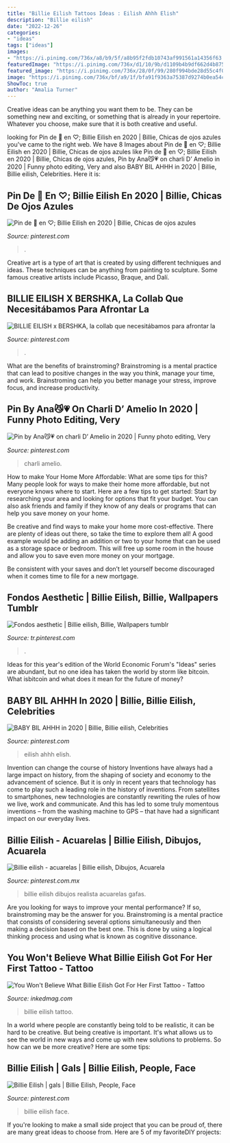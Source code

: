 ```yaml
---
title: "Billie Eilish Tattoos Ideas : Eilish Ahhh Elish"
description: "Billie eilish"
date: "2022-12-26"
categories:
- "ideas"
tags: ["ideas"]
images:
- "https://i.pinimg.com/736x/a8/b9/5f/a8b95f2fdb10743af991561a14356f63.jpg"
featuredImage: "https://i.pinimg.com/736x/d1/10/9b/d1109b4b9df662d4b875988a522de962.jpg"
featured_image: "https://i.pinimg.com/736x/28/0f/99/280f994bde28d55c4f0d540a8e5db46f.jpg"
image: "https://i.pinimg.com/736x/bf/a9/1f/bfa91f9363a75387d9274b0ea54c8bef.jpg"
ShowToc: true
author: "Amalia Turner"
---
```



Creative ideas can be anything you want them to be. They can be something new and exciting, or something that is already in your repertoire. Whatever you choose, make sure that it is both creative and useful.

	

		
looking for Pin de 🥑 en ♡; Billie Eilish en 2020 | Billie, Chicas de ojos azules you've came to the right web. We have 8 Images about Pin de 🥑 en ♡; Billie Eilish en 2020 | Billie, Chicas de ojos azules like Pin de 🥑 en ♡; Billie Eilish en 2020 | Billie, Chicas de ojos azules, Pin by Ana😼💗 on charli D’ Amelio in 2020 | Funny photo editing, Very and also BABY BIL AHHH in 2020 | Billie, Billie eilish, Celebrities. Here it is:
		
    
## Pin De 🥑 En ♡; Billie Eilish En 2020 | Billie, Chicas De Ojos Azules

<img loading=lazy src="https://i.pinimg.com/736x/80/4a/c0/804ac011d7d27f62f928835784d4f462.jpg" onerror="this.onerror=null;this.src='https://tse2.mm.bing.net/th?id=OIP.UAf9J26cWYiHX6nlDu_FjwHaNJ&amp;pid=15.1';" alt="Pin de 🥑 en ♡; Billie Eilish en 2020 | Billie, Chicas de ojos azules">

_Source: pinterest.com_

>. 

	

Creative art is a type of art that is created by using different techniques and ideas. These techniques can be anything from painting to sculpture. Some famous creative artists include Picasso, Braque, and Dalí.

    
## BILLIE EILISH X BERSHKA, La Collab Que Necesitábamos Para Afrontar La

<img loading=lazy src="https://i.pinimg.com/736x/28/0f/99/280f994bde28d55c4f0d540a8e5db46f.jpg" onerror="this.onerror=null;this.src='https://tse3.mm.bing.net/th?id=OIP.pPdxdmvmoddxD-V5yuexmwHaEK&amp;pid=15.1';" alt="BILLIE EILISH x BERSHKA, la collab que necesitábamos para afrontar la">

_Source: pinterest.com_

>. 

	

What are the benefits of brainstroming?
Brainstroming is a mental practice that can lead to positive changes in the way you think, manage your time, and work. Brainstroming can help you better manage your stress, improve focus, and increase productivity.

    
## Pin By Ana😼💗 On Charli D’ Amelio In 2020 | Funny Photo Editing, Very

<img loading=lazy src="https://i.pinimg.com/736x/bf/a9/1f/bfa91f9363a75387d9274b0ea54c8bef.jpg" onerror="this.onerror=null;this.src='https://tse4.mm.bing.net/th?id=OIP.I-04nns_49UQ-nM3nDvgKwHaKz&amp;pid=15.1';" alt="Pin by Ana😼💗 on charli D’ Amelio in 2020 | Funny photo editing, Very">

_Source: pinterest.com_

>charli amelio. 

	

How to make Your Home More Affordable: What are some tips for this?
Many people look for ways to make their home more affordable, but not everyone knows where to start. Here are a few tips to get started:
Start by researching your area and looking for options that fit your budget. You can also ask friends and family if they know of any deals or programs that can help you save money on your home.

Be creative and find ways to make your home more cost-effective. There are plenty of ideas out there, so take the time to explore them all! A good example would be adding an addition or two to your home that can be used as a storage space or bedroom. This will free up some room in the house and allow you to save even more money on your mortgage.

Be consistent with your saves and don’t let yourself become discouraged when it comes time to file for a new mortgage.

    
## Fondos Aesthetic | Billie Eilish, Billie, Wallpapers Tumblr

<img loading=lazy src="https://i.pinimg.com/736x/a8/b9/5f/a8b95f2fdb10743af991561a14356f63.jpg" onerror="this.onerror=null;this.src='https://tse1.mm.bing.net/th?id=OIP.OuAAykSYoixKkoq7uLu5cQAAAA&amp;pid=15.1';" alt="Fondos aesthetic | Billie eilish, Billie, Wallpapers tumblr">

_Source: tr.pinterest.com_

>. 

	

Ideas for this year's edition of the World Economic Forum's "Ideas" series are abundant, but no one idea has taken the world by storm like bitcoin. What isbitcoin and what does it mean for the future of money? 

    
## BABY BIL AHHH In 2020 | Billie, Billie Eilish, Celebrities

<img loading=lazy src="https://i.pinimg.com/736x/d1/10/9b/d1109b4b9df662d4b875988a522de962.jpg" onerror="this.onerror=null;this.src='https://tse1.mm.bing.net/th?id=OIP.ZVarb40sR_IYByqvXEVMQgHaIb&amp;pid=15.1';" alt="BABY BIL AHHH in 2020 | Billie, Billie eilish, Celebrities">

_Source: pinterest.com_

>eilish ahhh elish. 

	

Invention can change the course of history
Inventions have always had a large impact on history, from the shaping of society and economy to the advancement of science. But it is only in recent years that technology has come to play such a leading role in the history of inventions. From satellites to smartphones, new technologies are constantly rewriting the rules of how we live, work and communicate. And this has led to some truly momentous inventions – from the washing machine to GPS – that have had a significant impact on our everyday lives.

    
## Billie Eilish - Acuarelas | Billie Eilish, Dibujos, Acuarela

<img loading=lazy src="https://i.pinimg.com/736x/a1/55/70/a15570e3cf37c5c3415cad77af771648.jpg" onerror="this.onerror=null;this.src='https://tse3.mm.bing.net/th?id=OIP.JWK3nFLV8jh5CIlFwpJL8wHaHZ&amp;pid=15.1';" alt="Billie eilish - acuarelas | Billie eilish, Dibujos, Acuarela">

_Source: pinterest.com.mx_

>billie eilish dibujos realista acuarelas gafas. 

	

Are you looking for ways to improve your mental performance? If so, brainstroming may be the answer for you. Brainstroming is a mental practice that consists of considering several options simultaneously and then making a decision based on the best one. This is done by using a logical thinking process and using what is known as cognitive dissonance.

    
## You Won&#039;t Believe What Billie Eilish Got For Her First Tattoo - Tattoo

<img loading=lazy src="https://www.inkedmag.com/.image/t_share/MTY0NDUyMTI1NTg0MTM5NDI0/billie-eilish-tattoo-fb.jpg" onerror="this.onerror=null;this.src='https://tse4.mm.bing.net/th?id=OIP.lhMvP0DbXcwlWjOZ3arf0wHaD4&amp;pid=15.1';" alt="You Won&#039;t Believe What Billie Eilish Got For Her First Tattoo - Tattoo">

_Source: inkedmag.com_

>billie eilish tattoo. 

	

In a world where people are constantly being told to be realistic, it can be hard to be creative. But being creative is important. It's what allows us to see the world in new ways and come up with new solutions to problems. So how can we be more creative? Here are some tips:

    
## Billie Eilish | Gals | Billie Eilish, People, Face

<img loading=lazy src="https://i.pinimg.com/736x/45/cf/36/45cf3638b05739833c3f1710da67b35a.jpg?b=t" onerror="this.onerror=null;this.src='https://tse4.mm.bing.net/th?id=OIP.Hn5xO4TYYoKB0w9wi3j8VgHaLH&amp;pid=15.1';" alt="Billie Eilish | gals | Billie Eilish, People, Face">

_Source: pinterest.com_

>billie eilish face. 

	

If you're looking to make a small side project that you can be proud of, there are many great ideas to choose from. Here are 5 of my favoriteDIY projects: 

